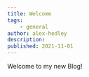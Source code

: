 ```yaml
---
title: Welcome
tags:
    - general
author: alex-hedley
description: 
published: 2021-11-01
---
```


Welcome to my new Blog!